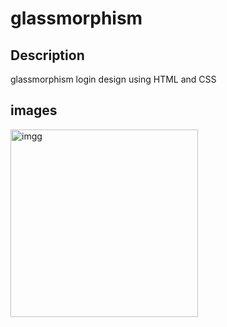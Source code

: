 # glassmorphism
## Description 
glassmorphism login design using HTML and CSS 
## images 
<img src="https://i.postimg.cc/MKqk0DzQ/IMG-20231117-204006.jpg" alt=" imgg" style=" width:300px">
